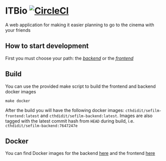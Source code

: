 # ITBio [![CircleCI](https://circleci.com/gh/cthdidIT/itbio.svg?style=svg)](https://circleci.com/gh/cthdidIT/itbio)
A web application for making it easier planning to go to the cinema with your friends

## How to start development
First you must choose your path: the _[backend](backend)_ or the _[frontend](frontend)_

## Build
You can use the provided make script to build the frontend and backend docker images

```
make docker
```

After the build you will have the following docker images: `cthdidit/sefilm-frontend:latest` and `cthdidit/sefilm-backend:latest`.
Images are also tagged with the latest commit hash from `HEAD` during build, i.e. `cthdidit/sefilm-backend:7647247e`

## Docker

You can find Docker images for the backend [here](https://hub.docker.com/r/cthdidit/sefilm-backend/) and the frontend [here](https://hub.docker.com/r/cthdidit/sefilm-frontend/)
